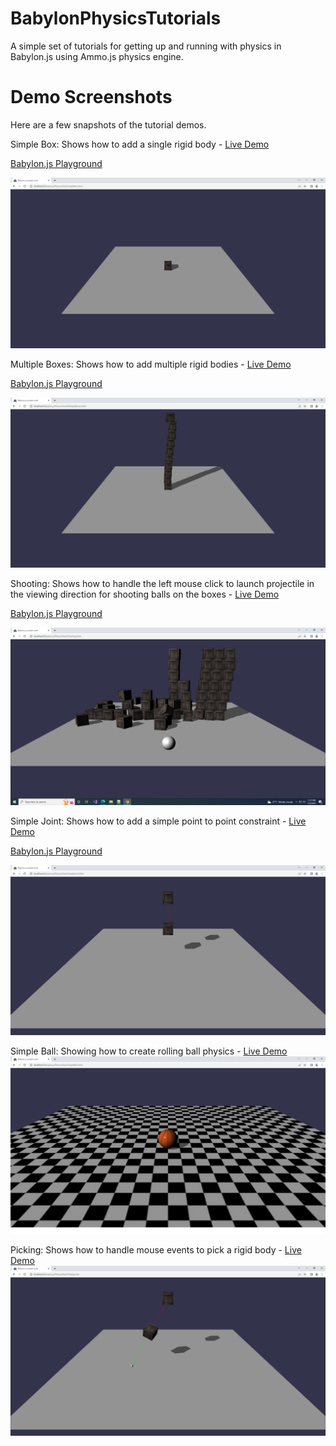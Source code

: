 # BabylonPhysicsTutorials
A simple set of tutorials for getting up and running with physics in Babylon.js using Ammo.js physics engine.

Demo Screenshots
================
Here are a few snapshots of the tutorial demos.

Simple Box: Shows how to add a single rigid body - <a href="https://raw.githack.com/mmmovania/BabylonPhysicsTutorials/master/SimpleBox.html" target="_blank">Live Demo</a> 

<a href="https://playground.babylonjs.com/#KPZCU8">Babylon.js Playground</a>

![alt text](images/SimpleBox.png "Simple Box")

Multiple Boxes: Shows how to add multiple rigid bodies - <a href="https://raw.githack.com/mmmovania/BabylonPhysicsTutorials/master/MultipleBoxes.html" target="_blank">Live Demo</a>

<a href="https://playground.babylonjs.com/#8P4W9T">Babylon.js Playground</a>

![alt text](images/MultipleBoxes.png "Multiple Boxes")

Shooting: Shows how to handle the left mouse click to launch projectile in the viewing direction for shooting balls on the boxes -  <a href="https://raw.githack.com/mmmovania/BabylonPhysicsTutorials/master/Shooting.html" target="_blank">Live Demo</a>

<a href="https://playground.babylonjs.com/#VSB2WG">Babylon.js Playground</a>

![alt text](images/Shooting.png "Shooting")

Simple Joint: Shows how to add a simple point to point constraint - <a href="https://raw.githack.com/mmmovania/BabylonPhysicsTutorials/master/SimpleJoint.html" target="_blank">Live Demo</a>

<a href="https://playground.babylonjs.com/#BPLMNR">Babylon.js Playground</a>

![alt text](images/SimpleJoint.png "Simple Joint")

Simple Ball: Showing how to create rolling ball physics - <a href="https://raw.githack.com/mmmovania/BabylonPhysicsTutorials/master/SimpleBall.html" target="_blank">Live Demo</a>
![alt text](images/SimpleBall.png "Simple Ball")

Picking: Shows how to handle mouse events to pick a rigid body -  <a href="https://raw.githack.com/mmmovania/BabylonPhysicsTutorials/master/Picking.html" target="_blank">Live Demo</a>
![alt text](images/Picking.png "Picking")
